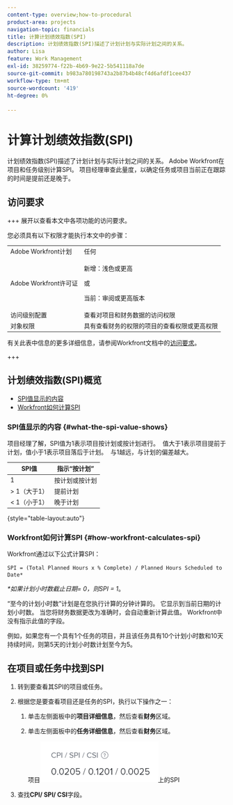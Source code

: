 ```yaml
---
content-type: overview;how-to-procedural
product-area: projects
navigation-topic: financials
title: 计算计划绩效指数(SPI)
description: 计划绩效指数(SPI)描述了计划计划与实际计划之间的关系。
author: Lisa
feature: Work Management
exl-id: 38259774-f22b-4b69-9e22-5b541118a7de
source-git-commit: b983a780198743a2b87b4b48cf4d6afdf1cee437
workflow-type: tm+mt
source-wordcount: '419'
ht-degree: 0%

---
```


# 计算计划绩效指数(SPI)

<!--
<p data-mc-conditions="QuicksilverOrClassic.Draft mode">(NOTE: Linked to the product. Do not change link.)</p>
-->

计划绩效指数(SPI)描述了计划计划与实际计划之间的关系。 Adobe Workfront在项目和任务级别计算SPI。 项目经理审查此量度，以确定任务或项目当前正在跟踪的时间是提前还是晚于。

## 访问要求

+++ 展开以查看本文中各项功能的访问要求。

您必须具有以下权限才能执行本文中的步骤：

<table style="table-layout:auto"> 
 <col> 
 <col> 
 <tbody> 
  <tr> 
   <td role="rowheader">Adobe Workfront计划</td> 
   <td>任何</td> 
  </tr> 
  <tr> 
   <td role="rowheader">Adobe Workfront许可证</td> 
   <td>
   <p>新增：浅色或更高</p>
   <p>或</p>
   <p>当前：审阅或更高版本</p></td>  
  </tr> 
  <tr> 
   <td role="rowheader">访问级别配置</td> 
   <td>查看对项目和财务数据的访问权限</td> 
  </tr> 
  <tr> 
   <td role="rowheader">对象权限</td> 
   <td>具有查看财务的权限的项目的查看权限或更高权限</td> 
  </tr> 
 </tbody> 
</table>

有关此表中信息的更多详细信息，请参阅Workfront文档中的[访问要求](/help/quicksilver/administration-and-setup/add-users/access-levels-and-object-permissions/access-level-requirements-in-documentation.md)。

+++

## 计划绩效指数(SPI)概览

* [SPI值显示的内容](#what-the-spi-value-shows)
* [Workfront如何计算SPI](#how-workfront-calculates-spi)

### SPI值显示的内容 {#what-the-spi-value-shows}

项目经理了解，SPI值为1表示项目按计划或按计划进行。  值大于1表示项目提前于计划，值小于1表示项目落后于计划。  与1越远，与计划的偏差越大。

| **SPI值** | **指示“按计划”** |
|---|---|
| 1 | 按计划或按计划 |
| > 1（大于1） | 提前计划 |
| &lt; 1（小于1） | 晚于计划 |

{style="table-layout:auto"}

### Workfront如何计算SPI  {#how-workfront-calculates-spi}

Workfront通过以下公式计算SPI：

```
SPI = (Total Planned Hours x % Complete) / Planned Hours Scheduled to Date*
```

*&#42;如果计划小时数截止日期= 0，则SPI = 1*。

“至今的计划小时数”计划是在您执行计算的分钟计算的。 它显示到当前日期的计划小时数。 当您将财务数据更改为准确时，会自动重新计算此值。 Workfront中没有指示此值的字段。

例如，如果您有一个具有1个任务的项目，并且该任务具有10个计划小时数和10天持续时间，则第5天的计划小时数计划至今为5。 

## 在项目或任务中找到SPI

1. 转到要查看其SPI的项目或任务。
1. 根据您是要查看项目还是任务的SPI，执行以下操作之一：

   1. 单击左侧面板中的&#x200B;**项目详细信息**，然后查看&#x200B;**财务**&#x200B;区域。

   1. 单击左侧面板中的&#x200B;**任务详细信息**，然后查看&#x200B;**财务**&#x200B;区域。

      项目![&#128279;](assets/spi-on-project-nwe.png)上的SPI

1. 查找&#x200B;**CPI/ SPI/ CSI**&#x200B;字段。
